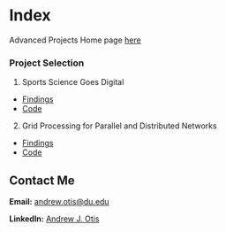 # Index
Advanced Projects Home page [here](https://github.com/JAMPS657/Advanced_Programming_Projects)

### Project Selection

1. Sports Science Goes Digital 
- [Findings](https://github.com/JAMPS657/Advanced_Programming_Projects/blob/main/Projects/Sports%20Science%20Goes%20Digital/Writeup_final_project_ds_tools_II.pdf)
- [Code](https://github.com/JAMPS657/Advanced_Programming_Projects/blob/main/Projects/Sports%20Science%20Goes%20Digital/Analysis%20of%20Rocket%20League%20Replay%20Metrics.ipynb)

2. Grid Processing for Parallel and Distributed Networks
- [Findings](https://github.com/JAMPS657/Advanced_Programming_Projects/blob/main/Projects/Grid%20Processing%20for%20Parallel%20and%20Distributed%20Networks/Readme.md)
- [Code](https://github.com/JAMPS657/Advanced_Programming_Projects/blob/main/Projects/Grid%20Processing%20for%20Parallel%20and%20Distributed%20Networks/Grid_Processing_Geographic_Data_with_Apache_Spark_RDDs.ipynb)

## Contact Me
**Email:** andrew.otis@du.edu

**LinkedIn:** [Andrew J. Otis](https://www.linkedin.com/in/andrew-james-otis/)
